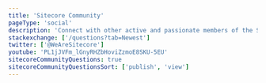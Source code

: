 ```yaml
---
title: 'Sitecore Community'
pageType: 'social'
description: 'Connect with other active and passionate members of the Sitecore Community'
stackexchange: ['/questions?tab=Newest']
twitter: ['@WeAreSitecore']
youtube: 'PL1jJVFm_lGnyRHZbHoviZzmoE8SKU-5EU'
sitecoreCommunityQuestions: true
sitecoreCommunityQuestionsSort: ['publish', 'view']
---
```


<Promo
  title="Connect at events around the globe!"
  description="The Sitecore User Group Conference (SUGCON) series of regional, community-run, events take place all around the world. Join together with Sitecore developers and users to gain knowledge, get inspired, and connect with the rest of the Sitecore community! "
  imageSource="https://sugcon.events/img/SUGCON-Europe-2022.jpg"
  linkText="Learn more about SUGCON"
  linkHref="https://www.sugcon.events" isImageLeft={false}
/>
